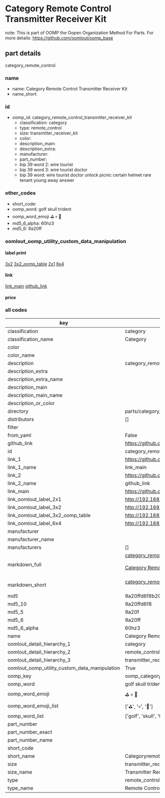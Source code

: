 # Category Remote Control Transmitter Receiver Kit  

note: This is part of OOMP the Oopen Organization Method For Parts. For more details: https://github.com/oomlout/oomp_base

##  part details



category_remote_control

### name
* name: Category Remote Control Transmitter Receiver Kit
* name_short: 
### id
* oomp_id: category_remote_control_transmitter_receiver_kit
  * classification: category
  * type: remote_control
  * size: transmitter_receiver_kit
  * color: 
  * description_main: 
  * description_extra: 
  * manufacturer: 
  * part_number: 
  * bip 39 word 2: wire tourist
  * bip 39 word 3: wire tourist doctor
  * bip 39 word: wire tourist doctor unlock picnic certain helmet rare tenant young away answer

### other_codes
* short_code: 
* oomp_word: golf skull trident
* oomp_word_emoji :golf: :skull: :trident:
* md5_6_alpha: 60hz3
* md5_6: 9a20ff






### oomlout_oomp_utility_custom_data_manipulation
#### label print
[3x2](http://192.168.1.245:1112/?label=oomp%2060hz3)
[3x2_oomp_table](http://192.168.1.107:1112/?label=oomp%2060hz3)
[2x1](http://192.168.1.242:1112/?label=oomp%2060hz3)
[6x4](http://192.168.1.55:1112/?label=oomp%2060hz3)    

#### link

[link_main](https://github.com/oomlout/oomlout_oomp_current_version_messy/tree/main/parts/category_remote_control_transmitter_receiver_kit) [github_link](https://github.com/oomlout/oomlout_oomp_part_src/tree/main/parts/category_remote_control_transmitter_receiver_kit)                             

#### price







### all codes 
| key | value |  
| --- | --- |  
| classification | category |  
| classification_name | Category |  
| color |  |  
| color_name |  |  
| description | category_remote_control |  
| description_extra |  |  
| description_extra_name |  |  
| description_main |  |  
| description_main_name |  |  
| description_or_color |   |  
| directory | parts/category_remote_control_transmitter_receiver_kit |  
| distributors | [] |  
| filter |  |  
| from_yaml | False |  
| github_link | https://github.com/oomlout/oomlout_oomp_part_src/tree/main/parts/category_remote_control_transmitter_receiver_kit |  
| id | category_remote_control_transmitter_receiver_kit |  
| link_1 | https://github.com/oomlout/oomlout_oomp_current_version_messy/tree/main/parts/category_remote_control_transmitter_receiver_kit |  
| link_1_name | link_main |  
| link_2 | https://github.com/oomlout/oomlout_oomp_part_src/tree/main/parts/category_remote_control_transmitter_receiver_kit |  
| link_2_name | github_link |  
| link_main | https://github.com/oomlout/oomlout_oomp_current_version_messy/tree/main/parts/category_remote_control_transmitter_receiver_kit |  
| link_oomlout_label_2x1 | http://192.168.1.242:1112/?label=oomp%2060hz3 |  
| link_oomlout_label_3x2 | http://192.168.1.245:1112/?label=oomp%2060hz3 |  
| link_oomlout_label_3x2_oomp_table | http://192.168.1.107:1112/?label=oomp%2060hz3 |  
| link_oomlout_label_6x4 | http://192.168.1.55:1112/?label=oomp%2060hz3 |  
| manufacturer |  |  
| manufacturer_name |  |  
| manufacturers | [] |  
| markdown_full | [category_remote_control_transmitter_receiver_kit](https://github.com/oomlout/oomlout_oomp_current_version_messy/tree/main/parts/category_remote_control_transmitter_receiver_kit)<br>[](https://github.com/oomlout/oomlout_oomp_current_version_messy/tree/main/parts/category_remote_control_transmitter_receiver_kit)<br>[Category Remote Control Transmitter Receiver Kit](https://github.com/oomlout/oomlout_oomp_current_version_messy/tree/main/parts/category_remote_control_transmitter_receiver_kit)<br><br> |  
| markdown_short | [category_remote_control_transmitter_receiver_kit](https://github.com/oomlout/oomlout_oomp_current_version_messy/tree/main/parts/category_remote_control_transmitter_receiver_kit)<br><br> |  
| md5 | 9a20ffd6f8b20d5c96d21ee080b97fe1 |  
| md5_10 | 9a20ffd6f8 |  
| md5_5 | 9a20f |  
| md5_6 | 9a20ff |  
| md5_6_alpha | 60hz3 |  
| name | Category Remote Control Transmitter Receiver Kit |  
| oomlout_detail_hierarchy_1 | category |  
| oomlout_detail_hierarchy_2 | remote_control |  
| oomlout_detail_hierarchy_3 | transmitter_receiver_kit |  
| oomlout_oomp_utility_custom_data_manipulation | True |  
| oomp_key | oomp_category_remote_control_transmitter_receiver_kit |  
| oomp_word | golf skull trident |  
| oomp_word_emoji | :golf: :skull: :trident: |  
| oomp_word_emoji_list | [':golf:', ':skull:', ':trident:'] |  
| oomp_word_list | ['golf', 'skull', 'trident'] |  
| part_number |  |  
| part_number_exact |  |  
| part_number_name |  |  
| short_code |  |  
| short_name | Categoryremotecontrol |  
| size | transmitter_receiver_kit |  
| size_name | Transmitter Receiver Kit |  
| type | remote_control |  
| type_name | Remote Control |  
